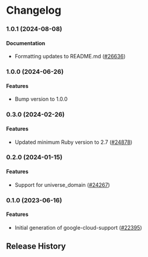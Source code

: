 # Changelog

### 1.0.1 (2024-08-08)

#### Documentation

* Formatting updates to README.md ([#26636](https://github.com/googleapis/google-cloud-ruby/issues/26636)) 

### 1.0.0 (2024-06-26)

#### Features

* Bump version to 1.0.0 

### 0.3.0 (2024-02-26)

#### Features

* Updated minimum Ruby version to 2.7 ([#24878](https://github.com/googleapis/google-cloud-ruby/issues/24878)) 

### 0.2.0 (2024-01-15)

#### Features

* Support for universe_domain ([#24267](https://github.com/googleapis/google-cloud-ruby/issues/24267)) 

### 0.1.0 (2023-06-16)

#### Features

* Initial generation of google-cloud-support ([#22395](https://github.com/googleapis/google-cloud-ruby/issues/22395)) 

## Release History
